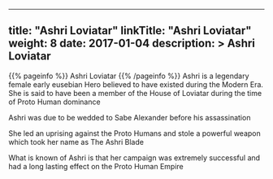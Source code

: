 
---
title: "Ashri Loviatar"
linkTitle: "Ashri Loviatar"
weight: 8
date: 2017-01-04
description: >
 Ashri Loviatar
---

{{% pageinfo %}}
Ashri Loviatar
{{% /pageinfo %}}
Ashri is a legendary female early eusebian Hero believed to have existed during the Modern Era. She is said to have been a member of the House of Loviatar during the time of Proto Human dominance

Ashri was due to be wedded to Sabe Alexander before his assassination

She led an uprising against the Proto Humans and stole a powerful weapon which took her name as The Ashri Blade

What is known of Ashri is that her campaign was extremely successful and had a long lasting effect on the Proto Human Empire
